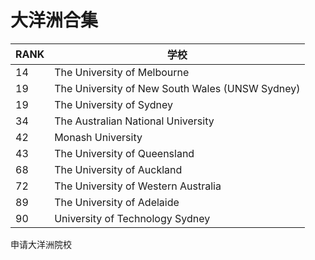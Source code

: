 # 大洋洲合集

| RANK | 学校                                            |
|------|-------------------------------------------------|
| 14   | The University of Melbourne                     |
| 19   | The University of New South Wales (UNSW Sydney) |
| 19   | The University of Sydney                        |
| 34   | The Australian National University              |
| 42   | Monash University                               |
| 43   | The University of Queensland                    |
| 68   | The University of Auckland                      |
| 72   | The University of Western Australia             |
| 89   | The University of Adelaide                      |
| 90   | University of Technology Sydney                 |

申请大洋洲院校